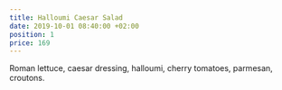 ```yaml
---
title: Halloumi Caesar Salad
date: 2019-10-01 08:40:00 +02:00
position: 1
price: 169
---
```


Roman lettuce, caesar dressing, halloumi, cherry tomatoes, parmesan, croutons.